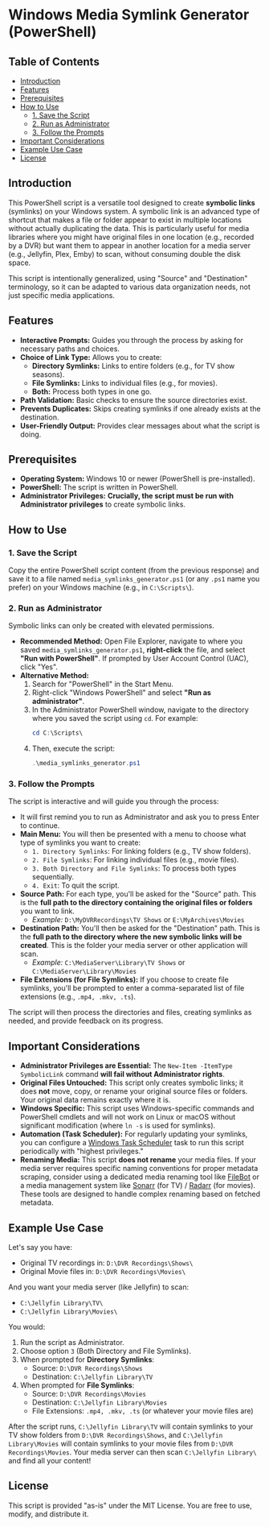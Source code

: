 # Windows Media Symlink Generator (PowerShell)

## Table of Contents

* [Introduction](#introduction)
* [Features](#features)
* [Prerequisites](#prerequisites)
* [How to Use](#how-to-use)
    * [1. Save the Script](#1-save-the-script)
    * [2. Run as Administrator](#2-run-as-administrator)
    * [3. Follow the Prompts](#3-follow-the-prompts)
* [Important Considerations](#important-considerations)
* [Example Use Case](#example-use-case)
* [License](#license)

## Introduction

This PowerShell script is a versatile tool designed to create **symbolic links** (symlinks) on your Windows system. A symbolic link is an advanced type of shortcut that makes a file or folder appear to exist in multiple locations without actually duplicating the data. This is particularly useful for media libraries where you might have original files in one location (e.g., recorded by a DVR) but want them to appear in another location for a media server (e.g., Jellyfin, Plex, Emby) to scan, without consuming double the disk space.

This script is intentionally generalized, using "Source" and "Destination" terminology, so it can be adapted to various data organization needs, not just specific media applications.

## Features

* **Interactive Prompts:** Guides you through the process by asking for necessary paths and choices.
* **Choice of Link Type:** Allows you to create:
    * **Directory Symlinks:** Links to entire folders (e.g., for TV show seasons).
    * **File Symlinks:** Links to individual files (e.g., for movies).
    * **Both:** Process both types in one go.
* **Path Validation:** Basic checks to ensure the source directories exist.
* **Prevents Duplicates:** Skips creating symlinks if one already exists at the destination.
* **User-Friendly Output:** Provides clear messages about what the script is doing.

## Prerequisites

* **Operating System:** Windows 10 or newer (PowerShell is pre-installed).
* **PowerShell:** The script is written in PowerShell.
* **Administrator Privileges:** **Crucially, the script must be run with Administrator privileges** to create symbolic links.

## How to Use

### 1. Save the Script

Copy the entire PowerShell script content (from the previous response) and save it to a file named `media_symlinks_generator.ps1` (or any `.ps1` name you prefer) on your Windows machine (e.g., in `C:\Scripts\`).

### 2. Run as Administrator

Symbolic links can only be created with elevated permissions.

* **Recommended Method:** Open File Explorer, navigate to where you saved `media_symlinks_generator.ps1`, **right-click** the file, and select **"Run with PowerShell"**. If prompted by User Account Control (UAC), click "Yes".
* **Alternative Method:**
    1.  Search for "PowerShell" in the Start Menu.
    2.  Right-click "Windows PowerShell" and select **"Run as administrator"**.
    3.  In the Administrator PowerShell window, navigate to the directory where you saved the script using `cd`. For example:
        ```powershell
        cd C:\Scripts\
        ```
    4.  Then, execute the script:
        ```powershell
        .\media_symlinks_generator.ps1
        ```

### 3. Follow the Prompts

The script is interactive and will guide you through the process:

* It will first remind you to run as Administrator and ask you to press Enter to continue.
* **Main Menu:** You will then be presented with a menu to choose what type of symlinks you want to create:
    * `1. Directory Symlinks`: For linking folders (e.g., TV show folders).
    * `2. File Symlinks`: For linking individual files (e.g., movie files).
    * `3. Both Directory and File Symlinks`: To process both types sequentially.
    * `4. Exit`: To quit the script.
* **Source Path:** For each type, you'll be asked for the "Source" path. This is the **full path to the directory containing the original files or folders** you want to link.
    * *Example:* `D:\MyDVRRecordings\TV Shows` or `E:\MyArchives\Movies`
* **Destination Path:** You'll then be asked for the "Destination" path. This is the **full path to the directory where the new symbolic links will be created**. This is the folder your media server or other application will scan.
    * *Example:* `C:\MediaServer\Library\TV Shows` or `C:\MediaServer\Library\Movies`
* **File Extensions (for File Symlinks):** If you choose to create file symlinks, you'll be prompted to enter a comma-separated list of file extensions (e.g., `.mp4, .mkv, .ts`).

The script will then process the directories and files, creating symlinks as needed, and provide feedback on its progress.

## Important Considerations

* **Administrator Privileges are Essential:** The `New-Item -ItemType SymbolicLink` command **will fail without Administrator rights**.
* **Original Files Untouched:** This script only creates symbolic links; it does **not** move, copy, or rename your original source files or folders. Your original data remains exactly where it is.
* **Windows Specific:** This script uses Windows-specific commands and PowerShell cmdlets and will not work on Linux or macOS without significant modification (where `ln -s` is used for symlinks).
* **Automation (Task Scheduler):** For regularly updating your symlinks, you can configure a [Windows Task Scheduler](https://learn.microsoft.com/en-us/windows/win32/tasksch/about-the-task-scheduler) task to run this script periodically with "highest privileges."
* **Renaming Media:** This script **does not rename** your media files. If your media server requires specific naming conventions for proper metadata scraping, consider using a dedicated media renaming tool like [FileBot](https://www.filebot.net/) or a media management system like [Sonarr](https://sonarr.tv/) (for TV) / [Radarr](https://radarr.video/) (for movies). These tools are designed to handle complex renaming based on fetched metadata.

## Example Use Case

Let's say you have:
* Original TV recordings in: `D:\DVR Recordings\Shows\`
* Original Movie files in: `D:\DVR Recordings\Movies\`

And you want your media server (like Jellyfin) to scan:
* `C:\Jellyfin Library\TV\`
* `C:\Jellyfin Library\Movies\`

You would:
1.  Run the script as Administrator.
2.  Choose option `3` (Both Directory and File Symlinks).
3.  When prompted for **Directory Symlinks**:
    * Source: `D:\DVR Recordings\Shows`
    * Destination: `C:\Jellyfin Library\TV`
4.  When prompted for **File Symlinks**:
    * Source: `D:\DVR Recordings\Movies`
    * Destination: `C:\Jellyfin Library\Movies`
    * File Extensions: `.mp4, .mkv, .ts` (or whatever your movie files are)

After the script runs, `C:\Jellyfin Library\TV` will contain symlinks to your TV show folders from `D:\DVR Recordings\Shows`, and `C:\Jellyfin Library\Movies` will contain symlinks to your movie files from `D:\DVR Recordings\Movies`. Your media server can then scan `C:\Jellyfin Library\` and find all your content!

## License

This script is provided "as-is" under the MIT License. You are free to use, modify, and distribute it.